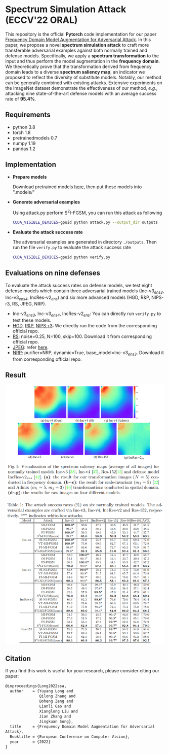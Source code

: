 # Spectrum Simulation Attack (ECCV'22 ORAL)

This repository is the official **Pytorch** code  implementation for our paper [Frequency Domain Model Augmentation for Adversarial Attack](https://arxiv.org/abs/2207.05382). In this paper, we propose a novel **spectrum simulation attack** to craft more transferable adversarial examples against both normally trained and defense models. Specifically, we apply a **spectrum transformation** to the input and thus perform the model augmentation in the **frequency domain**. We theoretically prove that the transformation derived from frequency domain leads to a diverse **spectrum saliency map**, an indicator we proposed to reflect the diversity of substitute models. Notably, our method can be generally combined with existing attacks. Extensive experiments on the ImageNet dataset demonstrate the effectiveness of our method, *e.g.*, attacking nine state-of-the-art defense models with an average success rate of **95.4%**.

## Requirements

- python 3.8
- torch 1.8
- pretrainedmodels 0.7
- numpy 1.19
- pandas 1.2


## Implementation

- **Prepare models**

  Download pretrained models [here](https://github.com/ylhz/tf_to_pytorch_model), then put these models into ".models/"

- **Generate adversarial examples**

  Using attack.py perform S<sup>2</sup>I-FGSM,  you can run this attack as following
  
  ```bash
  CUDA_VISIBLE_DEVICES=gpuid python attack.py --output_dir outputs
  ```
  
- **Evaluate the attack success rate**

  The adversarial examples are generated in directory `./outputs`. Then run the file `verify.py` to evaluate the attack  success rate

  ```bash
  CUDA_VISIBLE_DEVICES=gpuid python verify.py
  ```

## Evaluations on nine defenses

To evaluate the attack success rates on defense models, we test eight defense models which contain three adversarial trained models (Inc-v3<sub>*ens3*</sub>, Inc-v3<sub>*ens4*</sub>, IncRes-v2<sub>*ens*</sub>) and six more advanced models (HGD, R&P, NIPS-r3, RS, JPEG, NRP).

- Inc-v3<sub>*ens3*</sub>, Inc-v3<sub>*ens4*</sub>, IncRes-v2<sub>*ens*</sub>:  You can directly run `verify.py` to test these models.
- [HGD](https://github.com/lfz/Guided-Denoise), [R&P](https://github.com/cihangxie/NIPS2017_adv_challenge_defense), [NIPS-r3](https://github.com/anlthms/nips-2017/tree/master/mmd): We directly run the code from the corresponding official repo.
- [RS](https://github.com/locuslab/smoothing): noise=0.25, N=100, skip=100. Download it from corresponding official repo.
- [JPEG](https://github.com/JHL-HUST/VT/blob/main/third_party/jpeg.py): refer [here](https://github.com/JHL-HUST/VT/blob/main/third_party/jpeg.py).
- [NRP](https://github.com/Muzammal-Naseer/NRP): purifier=NRP, dynamic=True, base_model=Inc-v3<sub>*ens3*</sub>. Download it from corresponding official repo.

## Result

![image-20220712192323395](./readme_img/fre.png)



![image-20220712192349277](./readme_img/normal.png)

## Citation

If you find this work is useful for your research, please consider citing our paper:
```
@inproceedings{Long2022ssa,
  author    = {Yuyang Long and 
               Qilong Zhang and 
               Boheng Zeng and
               Lianli Gao and 
               Xianglong Liu and 
               Jian Zhang and 
               Jingkuan Song},
  title     = {Frequency Domain Model Augmentation for Adversarial Attack},
  Booktitle = {European Conference on Computer Vision},
  year      = {2022}
}
```
